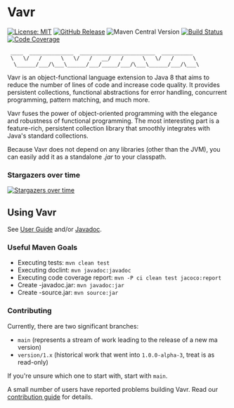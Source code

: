 # Vavr

[![License: MIT](https://img.shields.io/badge/License-MIT-yellow.svg?style=flat-square)](https://opensource.org/licenses/MIT)
[![GitHub Release](https://img.shields.io/github/release/vavr-io/vavr.svg?style=flat-square)](https://github.com/vavr-io/vavr/releases)
![Maven Central Version](https://img.shields.io/maven-central/v/io.vavr/vavr?versionPrefix=0)
[![Build Status](https://github.com/vavr-io/vavr/actions/workflows/ci.yml/badge.svg)](https://github.com/vavr-io/vavr/actions/workflows/ci.yml)
[![Code Coverage](https://codecov.io/gh/vavr-io/vavr/branch/master/graph/badge.svg)](https://codecov.io/gh/vavr-io/vavr)

```text
 ____  ______________  ________________________  __________
 \   \/   /      \   \/   /   __/   /      \   \/   /      \
  \______/___/\___\______/___/_____/___/\___\______/___/\___\
```

Vavr is an object-functional language extension to Java 8 that aims to reduce the number of lines of code and increase code quality.
It provides persistent collections, functional abstractions for error handling, concurrent programming, pattern matching, and much more.

Vavr fuses the power of object-oriented programming with the elegance and robustness of functional programming.
The most interesting part is a feature-rich, persistent collection library that smoothly integrates with Java's standard collections.

Because Vavr does not depend on any libraries (other than the JVM), you can easily add it as a standalone _.jar_ to your classpath.

### Stargazers over time
[![Stargazers over time](https://starchart.cc/vavr-io/vavr.svg?variant=adaptive)](https://starchart.cc/vavr-io/vavr)

## Using Vavr

See [User Guide](http://docs.vavr.io) and/or [Javadoc](http://www.javadoc.io/doc/io.vavr/vavr).

### Useful Maven Goals

* Executing tests: `mvn clean test`
* Executing doclint: `mvn javadoc:javadoc`
* Executing code coverage report: `mvn -P ci clean test jacoco:report`
* Create -javadoc.jar: `mvn javadoc:jar`
* Create -source.jar: `mvn source:jar`

### Contributing

Currently, there are two significant branches:
- `main` (represents a stream of work leading to the release of a new ma version)
- `version/1.x` (historical work that went into `1.0.0-alpha-3`, treat is as read-only)

If you're unsure which one to start with, start with `main`.

A small number of users have reported problems building Vavr. Read our [contribution guide](./CONTRIBUTING.md) for details.
